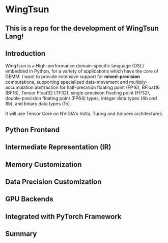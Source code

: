 # WingTsun
This is a repo for the development of WingTsun Lang!
---
## Introduction
WingTsun is a High-performance domain-specific language (DSL) embedded in Python, for a variety of applications which have the core of GEMM. 
I want to provide extensive support for **mixed-precision** computations, supporting specialized data-movement and multiply-accumulation abstraction 
for half-precision floating point (FP16), BFloat16 (BF16), Tensor Float32 (TF32), single-precision floating point (FP32), double-precision floating point
(FP64) types, integer data types (4b and 8b), and binary data types (1b).

It will use Tensor Core on NVIDIA's Volta, Turing and Ampere architectures.

## Python Frontend


## Intermediate Representation (IR)


## Memory Customization 


## Data Precision Customization 


## GPU Backends


## Integrated with PyTorch Framework

## Summary 
